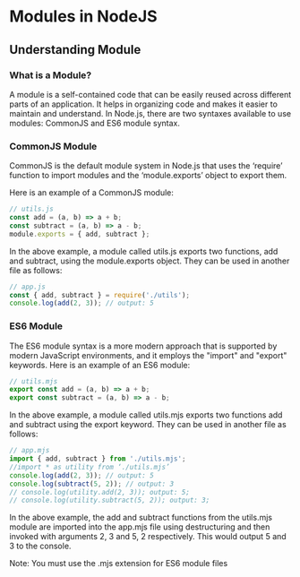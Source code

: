 # Modules in NodeJS
## Understanding Module
### What is a Module?
A module is a self-contained code that can be easily reused across different parts of
an application. It helps in organizing code and makes it easier to maintain and
understand. In Node.js, there are two syntaxes available to use modules:
CommonJS and ES6 module syntax.

### CommonJS Module
CommonJS is the default module system in Node.js that uses the ‘require’ function
to import modules and the ‘module.exports’ object to export them.

Here is an example of a CommonJS module:
```javascript
// utils.js
const add = (a, b) => a + b;
const subtract = (a, b) => a - b;
module.exports = { add, subtract };
```
In the above example, a module called utils.js exports two functions, add and
subtract, using the module.exports object. They can be used in another file as
follows:
```javascript
// app.js
const { add, subtract } = require('./utils');
console.log(add(2, 3)); // output: 5
```

### ES6 Module
The ES6 module syntax is a more modern approach that is supported by modern
JavaScript environments, and it employs the "import" and "export" keywords.
Here is an example of an ES6 module:
```javascript
// utils.mjs
export const add = (a, b) => a + b;
export const subtract = (a, b) => a - b;
```
In the above example, a module called utils.mjs exports two functions add and
subtract using the export keyword. They can be used in another file as follows:
```javascript
// app.mjs
import { add, subtract } from './utils.mjs';
//import * as utility from ‘./utils.mjs’
console.log(add(2, 3)); // output: 5
console.log(subtract(5, 2)); // output: 3
// console.log(utility.add(2, 3)); output: 5;
// console.log(utility.subtract(5, 2)); output: 3;
```
In the above example, the add and subtract functions from the utils.mjs module are
imported into the app.mjs file using destructuring and then invoked with arguments 2,
3 and 5, 2 respectively. This would output 5 and 3 to the console.

Note: You must use the .mjs extension for ES6 module files